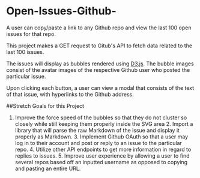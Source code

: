# Open-Issues-Github-

A user can copy/paste a link to any Github repo and view the last 100 open issues for that repo.

This project makes a GET request to Gitub's API to fetch data related to the last 100 issues.

The issues will display as bubbles rendered using [D3.js](https://d3js.org/). The bubble images consist of the avatar images of the respective Github user who posted the particular issue.

Upon clicking each button, a user can view a modal that consists of the text of that issue, with hyperlinks to the Github address.

##Stretch Goals for this Project

1. Improve the force speed of the bubbles so that they do not cluster so closely while still keeping them properly inside the SVG area 2. Import a library that will parse the raw Markdown of the issue and display it properly as Markdown. 3. Implement Github OAuth so that a user may log in to their account and post or reply to an issue to the particular repo. 4. Utilize other API endpoints to get more information in regard to replies to issues. 5. Improve user experience by allowing a user to find several repos based off an inputted username as opposed to copying and pasting an entire URL.
